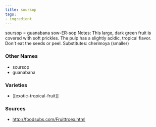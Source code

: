 ```yaml
---
title: soursop
tags:
- ingredient
---
```

soursop = guanabana sow-ER-sop Notes: This large, dark green fruit is covered with soft prickles. The pulp has a slightly acidic, tropical flavor. Don't eat the seeds or peel. Substitutes: cherimoya (smaller)

### Other Names

* soursop
* guanabana

### Varieties

* [[exotic-tropical-fruit]]

### Sources
* http://foodsubs.com/Fruittroex.html
